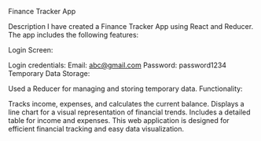 Finance Tracker App

Description
I have created a Finance Tracker App using React and Reducer. The app includes the following features:

Login Screen:

Login credentials:
Email: abc@gmail.com
Password: password1234
Temporary Data Storage:

Used a Reducer for managing and storing temporary data.
Functionality:

Tracks income, expenses, and calculates the current balance.
Displays a line chart for a visual representation of financial trends.
Includes a detailed table for income and expenses.
This web application is designed for efficient financial tracking and easy data visualization.